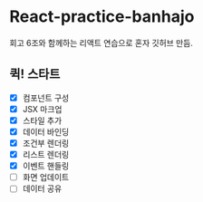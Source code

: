 # React-practice-banhajo
회고 6조와 함께하는 리액트 연습으로 혼자 깃허브 만듬.

## 퀵! 스타트

- [x] 컴포넌트 구성
- [x] JSX 마크업
- [x] 스타일 추가
- [x] 데이터 바인딩
- [x] 조건부 렌더링
- [x] 리스트 렌더링
- [x] 이벤트 핸들링
- [ ] 화면 업데이트
- [ ] 데이터 공유